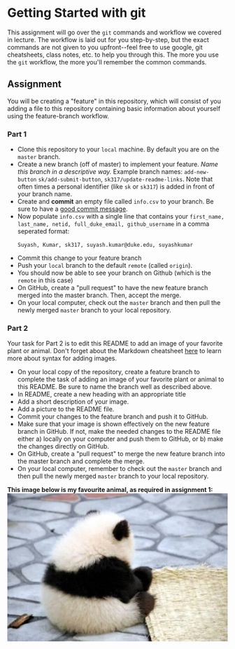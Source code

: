 # Getting Started with git
This assignment will go over the `git` commands and workflow we covered in lecture. The workflow is laid out for you step-by-step, but the exact commands are not given to you upfront--feel free to use google, git cheatsheets, class notes, etc. to help you through this. The more you use the `git` workflow, the more you'll remember the common commands. 

## Assignment
You will be creating a "feature" in this repository, which will consist of you adding a file to this repository containing basic information about yourself using the feature-branch workflow. 

### Part 1
* Clone this repository to your `local` machine. By default you are on the `master` branch.
* Create a new branch (off of master) to implement your feature. *Name this branch in a descriptive way.* Example branch names: `add-new-button` `sk/add-submit-button`, `sk317/update-readme-links`. Note that often times a personal identifier (like `sk` or `sk317`) is added in front of your branch name.
* Create and **commit** an empty file called `info.csv` to your branch. Be sure to have a [good commit message](https://chris.beams.io/posts/git-commit/#seven-rules).
* Now populate `info.csv` with a single line that contains your `first_name, last_name, netid, full_duke_email, github_username` in a comma seperated format:
  ```csv
  Suyash, Kumar, sk317, suyash.kumar@duke.edu, suyashkumar
  ```
* Commit this change to your feature branch
* Push your `local` branch to the default `remote` (called `origin`). 
* You should now be able to see your branch on Github (which is the `remote` in this case)
* On GitHub, create a "pull request" to have the new feature branch merged into the master branch.
Then, accept the merge. 
* On your local computer, check out the `master` branch and then pull the newly merged `master` branch to your local repository.

### Part 2
Your task for Part 2 is to edit this README to add an image of your favorite plant or animal. Don't forget about the Markdown cheatsheet [here](https://github.com/adam-p/markdown-here/wiki/Markdown-Cheatsheet) to learn more about syntax for adding images.
* On your local copy of the repository, create a feature branch to complete the task of adding an image of your favorite plant or animal to this README. Be sure to name the branch well as described above.
* In README, create a new heading with an appropriate title
* Add a short description of your image.
* Add a picture to the README file.
* Commit your changes to the feature branch and push it to GitHub.
* Make sure that your image is shown effectively on the new feature branch in GitHub.  If not, make the needed changes to the README file either a) locally on your computer and push them to GitHub, or b) make the changes directly on GitHub.
* On GitHub, create a "pull request" to merge the new feature branch into the master branch and complete the merge.
* On your local computer, remember to check out the `master` branch and then pull the newly merged `master` branch to your local repository.


**This image below is my favourite animal, as required in assignment 1:**
![alt text](https://github.com/YeTian-tech/BME-547/raw/master/Assignment1_image.jpg)



